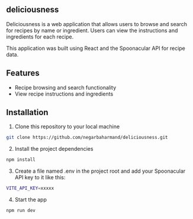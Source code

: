 ## deliciousness

Deliciousness is a web application that allows users to browse and search for recipes by name or ingredient. Users can view the instructions and ingredients for each recipe.

This application was built using React and the Spoonacular API for recipe data.

## Features

- Recipe browsing and search functionality
- View recipe instructions and ingredients

## Installation

1. Clone this repository to your local machine

```bash
git clone https://github.com/negarbaharmand/deliciousness.git
```

2. Install the project dependencies

```bash
npm install
```

3. Create a file named .env in the project root and add your Spoonacular API key to it like this:

```bash
VITE_API_KEY=xxxxx
```

4. Start the app

```bash
npm run dev
```
